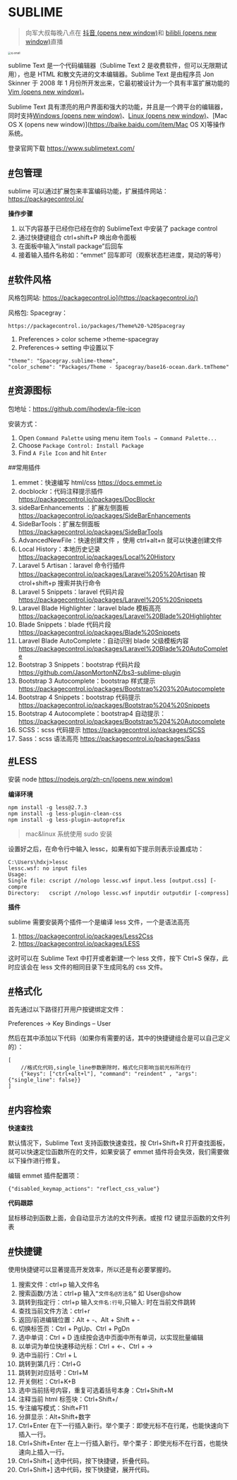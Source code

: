 # SUBLIME

> 向军大叔每晚八点在 [抖音 (opens new window)](https://live.douyin.com/houdunren)和 [bilibli (opens new window)](https://space.bilibili.com/282190994)直播

<img src="https://doc.houdunren.com/assets/img/xj.161cc3f2.jpg" alt="xj-small" style="zoom:40%;" />

sublime Text 是一个代码编辑器（Sublime Text 2 是收费软件，但可以无限期试用），也是 HTML 和散文先进的文本编辑器。Sublime Text 是由程序员 Jon Skinner 于 2008 年 1 月份所开发出来，它最初被设计为一个具有丰富扩展功能的[Vim (opens new window)](https://baike.baidu.com/item/Vim)。

Sublime Text 具有漂亮的用户界面和强大的功能，并且是一个跨平台的编辑器，同时支持[Windows (opens new window)](https://baike.baidu.com/item/Windows)、[Linux (opens new window)](https://baike.baidu.com/item/Linux)、[Mac OS X (opens new window)](https://baike.baidu.com/item/Mac OS X)等操作系统。

登录官网下载 https://www.sublimetext.com/

## [#](https://doc.houdunren.com/编程软件/sublime/sublime.html#包管理)包管理

sublime 可以通过扩展包来丰富编码功能，扩展插件网站：https://packagecontrol.io/

**操作步骤**

1. 以下内容基于已经你已经在你的 SublimeText 中安装了 package control
2. 通过快捷键组合 ctrl+shift+P 唤出命令面板
3. 在面板中输入“install package”后回车
4. 接着输入插件名称如：“emmet” 回车即可（观察状态栏进度，晃动的等号）

## [#](https://doc.houdunren.com/编程软件/sublime/sublime.html#软件风格)软件风格

风格包网站: https://packagecontrol.io](https://packagecontrol.io/)

风格包: Spacegray：

```text
https://packagecontrol.io/packages/Theme%20-%20Spacegray
```

1. Preferences > color scheme >theme-spacegray
2. Preferences-> setting 中设置以下

```text
"theme": "Spacegray.sublime-theme",
"color_scheme": "Packages/Theme - Spacegray/base16-ocean.dark.tmTheme"
```

## [#](https://doc.houdunren.com/编程软件/sublime/sublime.html#资源图标)资源图标

包地址：https://github.com/ihodev/a-file-icon

安装方式：

1. Open `Command Palette` using menu item `Tools → Command Palette...`
2. Choose `Package Control: Install Package`
3. Find `A File Icon` and hit `Enter`

\##常用插件

1. emmet：快速编写 html/css https://docs.emmet.io
2. docblockr：代码注释提示插件 https://packagecontrol.io/packages/DocBlockr
3. sideBarEnhancements ：扩展左侧面板 https://packagecontrol.io/packages/SideBarEnhancements
4. SideBarTools：扩展左侧面板 https://packagecontrol.io/packages/SideBarTools
5. AdvancedNewFile：快速创建文件 ，使用 ctrl+alt+n 就可以快速创建文件
6. Local History：本地历史记录 https://packagecontrol.io/packages/Local%20History
7. Laravel 5 Artisan：laravel 命令行插件 https://packagecontrol.io/packages/Laravel%205%20Artisan 按 ctrol+shift+p 搜索并执行命令
8. Laravel 5 Snippets：laravel 代码片段 https://packagecontrol.io/packages/Laravel%205%20Snippets
9. Laravel Blade Highlighter：laravel blade 模板高亮 https://packagecontrol.io/packages/Laravel%20Blade%20Highlighter
10. Blade Snippets：blade 代码片段 https://packagecontrol.io/packages/Blade%20Snippets
11. Laravel Blade AutoComplete：自动识别 blade 父级模板内容 https://packagecontrol.io/packages/Laravel%20Blade%20AutoComplete
12. Bootstrap 3 Snippets：bootstrap 代码片段 https://github.com/JasonMortonNZ/bs3-sublime-plugin
13. Bootstrap 3 Autocomplete：bootstrap 样式提示 https://packagecontrol.io/packages/Bootstrap%203%20Autocomplete
14. Bootstrap 4 Snippets：bootstrap 代码提示 https://packagecontrol.io/packages/Bootstrap%204%20Snippets
15. Bootstrap 4 Autocomplete：bootstrap4 自动提示：https://packagecontrol.io/packages/Bootstrap%204%20Autocomplete
16. SCSS：scss 代码提示 https://packagecontrol.io/packages/SCSS
17. Sass：scss 语法高亮 https://packagecontrol.io/packages/Sass

## [#](https://doc.houdunren.com/编程软件/sublime/sublime.html#less)LESS

安装 node [https://nodejs.org/zh-cn/(opens new window)](https://nodejs.org/zh-cn/)

**编译环境**

```text
npm install -g less@2.7.3
npm install -g less-plugin-clean-css
npm install -g less-plugin-autoprefix
```

> mac&linux 系统使用 sudo 安装

设置好之后，在命令行中输入 lessc，如果有如下提示则表示设置成功：

```text
C:\Users\hdxj>lessc
lessc.wsf: no input files
Usage:
Single file: cscript //nologo lessc.wsf input.less [output.css] [-compre
Directory:   cscript //nologo lessc.wsf inputdir outputdir [-compress]
```

**插件**

sublime 需要安装两个插件一个是编译 less 文件，一个是语法高亮

1. https://packagecontrol.io/packages/Less2Css
2. https://packagecontrol.io/packages/LESS

这时可以在 Sublime Text 中打开或者新建一个 less 文件，按下 Ctrl+S 保存，此时应该会在 less 文件的相同目录下生成同名的 css 文件。

## [#](https://doc.houdunren.com/编程软件/sublime/sublime.html#格式化)格式化

首先通过以下路径打开用户按键绑定文件：

Preferences → Key Bindings – User

然后在其中添加以下代码（如果你有需要的话，其中的快捷键组合是可以自己定义的）：

```text
[
	//格式化代码,single_line参数删除时，格式化只影响当前光标所在行
	{"keys": ["ctrl+alt+l"], "command": "reindent" , "args": {"single_line": false}}
]
```

## [#](https://doc.houdunren.com/编程软件/sublime/sublime.html#内容检索)内容检索

**快速查找**

默认情况下，Sublime Text 支持函数快速查找，按 Ctrl+Shift+R 打开查找面板，就可以快速定位函数所在的文件，如果安装了 emmet 插件将会失效，我们需要做以下操作进行修复。

编辑 emmet 插件配置项：

```text
{"disabled_keymap_actions": "reflect_css_value"}
```

**代码跟踪**

鼠标移动到函数上面，会自动显示方法的文件列表。或按 f12 键显示函数的文件列表

## [#](https://doc.houdunren.com/编程软件/sublime/sublime.html#快捷键)快捷键

使用快捷键可以显著提高开发效率，所以还是有必要掌握的。

1. 搜索文件：ctrl+p 输入文件名
2. 搜索函数/方法：ctrl+p 输入`“文件名@方法名”` 如 User@show
3. 跳转到指定行：ctrl+p 输入`文件名:行号`,只输入: 时在当前文件跳转
4. 查找当前文件方法：ctrl+r
5. 返回/前进编辑位置：Alt + -、Alt + Shift + -
6. 切换标签页：Ctrl + PgUp、Ctrl + PgDn
7. 选中单词：Ctrl + D 连续按会选中页面中所有单词，以实现批量编辑
8. 以单词为单位快速移动光标：Ctrl + ←、Ctrl + →
9. 选中当前行：Ctrl + L
10. 跳转到第几行：Ctrl+G
11. 跳转到对应括号：Ctrl+M
12. 开关侧栏：Ctrl+K+B
13. 选中当前括号内容，重复可选着括号本身：Ctrl+Shift+M
14. 注释当前 html 标签块：Ctrl+Shift+/
15. 专注编写模式：Shift+F11
16. 分屏显示：Alt+Shift+数字
17. Ctrl+Enter 在下一行插入新行。举个栗子：即使光标不在行尾，也能快速向下插入一行。
18. Ctrl+Shift+Enter 在上一行插入新行。举个栗子：即使光标不在行首，也能快速向上插入一行。
19. Ctrl+Shift+[ 选中代码，按下快捷键，折叠代码。
20. Ctrl+Shift+] 选中代码，按下快捷键，展开代码。